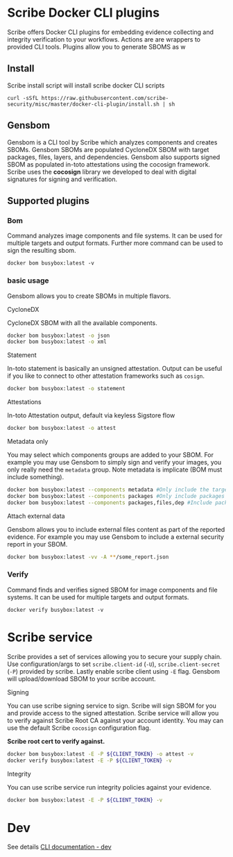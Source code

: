 
# Scribe Docker CLI plugins
Scribe offers Docker CLI plugins for embedding evidence collecting and integrity verification to your workflows. 
Actions are are wrappers to provided CLI tools.
Plugins allow you to generate SBOMS as w

## Install
Scribe install script will install scribe docker CLI scripts 

```
curl -sSfL https://raw.githubusercontent.com/scribe-security/misc/master/docker-cli-plugin/install.sh | sh
```
## Gensbom
Gensbom is a CLI tool by Scribe which analyzes components and creates SBOMs. 
Gensbom SBOMs are populated CycloneDX SBOM with target packages, files, layers, and dependencies. 
Gensbom also supports signed SBOM as populated in-toto attestations using the cocosign framework. Scribe uses the **cocosign** library we developed to deal with digital signatures for signing and verification.

## Supported plugins
### Bom
Command analyzes image components and file systems. 
It can be used for multiple targets and output formats. 
Further more command can be used to sign the resulting sbom.

```
docker bom busybox:latest -v
```
### basic usage
Gensbom allows you to create SBOMs in multiple flavors.

 CycloneDX 

CycloneDX SBOM with all the available components.

```bash
docker bom busybox:latest -o json
docker bom busybox:latest -o xml
```
 Statement 

In-toto statement is basically an unsigned attestation.
Output can be useful if you like to connect to other attestation frameworks such as `cosign`.

```bash
docker bom busybox:latest -o statement
```
 Attestations 

In-toto Attestation output, default via keyless Sigstore flow 

```bash
docker bom busybox:latest -o attest
```
 Metadata only 

You may select which components groups are added to your SBOM.
For example you may use Gensbom to simply sign and verify your images, you only really need the `metadata` group.
Note metadata is implicate (BOM must include something).

```bash
docker bom busybox:latest --components metadata #Only include the target metadata
docker bom busybox:latest --components packages #Only include packages
docker bom busybox:latest --components packages,files,dep #Include packages files and there related relationship.
```
 Attach external data 

Gensbom allows you to include external files content as part of the reported evidence.
For example you may use Gensbom to include a external security report in your SBOM.

```bash
docker bom busybox:latest -vv -A **/some_report.json
```
### Verify
Command finds and verifies signed SBOM for image components and file systems. 
It can be used for multiple targets and output formats.

```
docker verify busybox:latest -v
```
# Scribe service
Scribe provides a set of services allowing you to secure your supply chain. 
Use configuration/args to set `scribe.client-id` (`-U`), `scribe.client-secret` (`-P`) provided by scribe.
Lastly enable scribe client using `-E` flag.
Gensbom will upload/download SBOM to your scribe account.

 Signing 

You can use scribe signing service to sign.
Scribe will sign SBOM for you and provide access to the signed attestation.
Scribe service will allow you to verify against Scribe Root CA against your account identity.
You may can use the default Scribe `cocosign` configuration flag.

**Scribe root cert <TBD public link> to verify against.**

```bash
docker bom busybox:latest -E -P ${CLIENT_TOKEN} -o attest -v
docker verify busybox:latest -E -P ${CLIENT_TOKEN} -v
```
 Integrity 

You can use scribe service run integrity policies against your evidence.

```bash
docker bom busybox:latest -E -P ${CLIENT_TOKEN} -v
```
# Dev
See details [﻿CLI documentation - dev](docs/dev) 



<!--- Eraser file: https://app.eraser.io/workspace/WkIxq1m9TeVu9dbw03sY --->